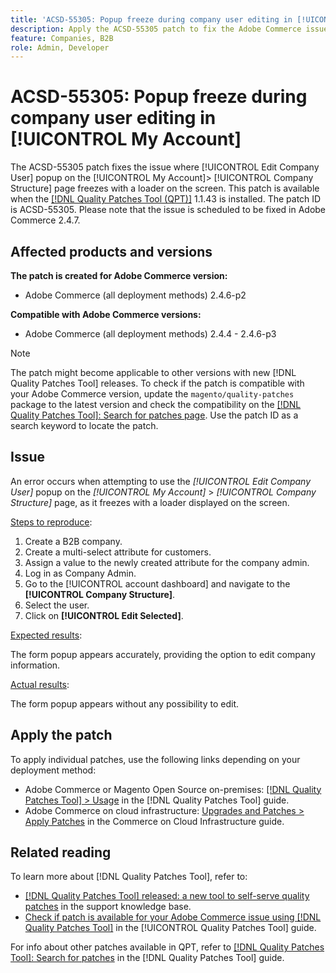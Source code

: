 ```yaml
---
title: 'ACSD-55305: Popup freeze during company user editing in [!UICONTROL My Account]'
description: Apply the ACSD-55305 patch to fix the Adobe Commerce issue where [!UICONTROL Edit Company User] popup on the [!UICONTROL My Account] &gt; [!UICONTROL Company Structure] page freezes with a loader on the screen.
feature: Companies, B2B
role: Admin, Developer
---
```

# ACSD-55305: Popup freeze during company user editing in [!UICONTROL My Account]

The ACSD-55305 patch fixes the issue where  [!UICONTROL Edit Company User] popup on the [!UICONTROL My Account]> [!UICONTROL Company Structure] page freezes with a loader on the screen. This patch is available when the [[!DNL Quality Patches Tool (QPT)]](https://experienceleague.adobe.com/en/docs/commerce-knowledge-base/kb/announcements/commerce-announcements/magento-quality-patches-released-new-tool-to-self-serve-quality-patches) 1.1.43 is installed. The patch ID is ACSD-55305. Please note that the issue is scheduled to be fixed in Adobe Commerce 2.4.7.

## Affected products and versions

**The patch is created for Adobe Commerce version:**

* Adobe Commerce (all deployment methods) 2.4.6-p2

**Compatible with Adobe Commerce versions:**

* Adobe Commerce (all deployment methods) 2.4.4 - 2.4.6-p3

>[!NOTE]
>
>The patch might become applicable to other versions with new [!DNL Quality Patches Tool] releases. To check if the patch is compatible with your Adobe Commerce version, update the `magento/quality-patches` package to the latest version and check the compatibility on the [[!DNL Quality Patches Tool]: Search for patches page](https://experienceleague.adobe.com/tools/commerce-quality-patches/index.html). Use the patch ID as a search keyword to locate the patch.

## Issue

An error occurs when attempting to use the *[!UICONTROL Edit Company User]* popup on the *[!UICONTROL My Account]* > *[!UICONTROL Company Structure]* page, as it freezes with a loader displayed on the screen.

<u>Steps to reproduce</u>:

1. Create a B2B company.
1. Create a multi-select attribute for customers.  
1. Assign a value to the newly created attribute for the company admin.
1. Log in as Company Admin.
1. Go to the [!UICONTROL account dashboard] and navigate to the **[!UICONTROL Company Structure]**.
1. Select the user.
1. Click on **[!UICONTROL Edit Selected]**.

<u>Expected results</u>:

The form popup appears accurately, providing the option to edit company information.

<u>Actual results</u>:

The form popup appears without any possibility to edit.

## Apply the patch

To apply individual patches, use the following links depending on your deployment method:

* Adobe Commerce or Magento Open Source on-premises: [[!DNL Quality Patches Tool] > Usage](https://experienceleague.adobe.com/docs/commerce-operations/tools/quality-patches-tool/usage.html) in the [!DNL Quality Patches Tool] guide.
* Adobe Commerce on cloud infrastructure: [Upgrades and Patches > Apply Patches](https://experienceleague.adobe.com/docs/commerce-cloud-service/user-guide/develop/upgrade/apply-patches.html) in the Commerce on Cloud Infrastructure guide.

## Related reading

To learn more about [!DNL Quality Patches Tool], refer to:

* [[!DNL Quality Patches Tool] released: a new tool to self-serve quality patches](https://experienceleague.adobe.com/en/docs/commerce-knowledge-base/kb/announcements/commerce-announcements/magento-quality-patches-released-new-tool-to-self-serve-quality-patches) in the support knowledge base.
* [Check if patch is available for your Adobe Commerce issue using [!DNL Quality Patches Tool]](/help/tools/quality-patches-tool/patches-available-in-qpt/check-patch-for-magento-issue-with-magento-quality-patches.md) in the [!UICONTROL Quality Patches Tool] guide.


For info about other patches available in QPT, refer to [[!DNL Quality Patches Tool]: Search for patches](https://experienceleague.adobe.com/tools/commerce-quality-patches/index.html) in the [!DNL Quality Patches Tool] guide.
